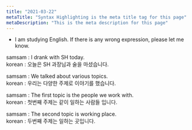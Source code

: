 ```yaml
---
title: "2021-03-22"
metaTitle: "Syntax Highlighting is the meta title tag for this page"
metaDescription: "This is the meta description for this page"
---
```


* I am studying English. If there is any wrong expression, please let me know.

samsam : I drank with SH today.<br/>
korean : 오늘은 SH 과장님과 술을 마셨습니다.<br/>

samsam : We talked about various topics.<br/>
korean : 우리는 다양한 주제로 이야기를 했습니다.<br/>

samsam : The first topic is the people we work with.<br/>
korean : 첫번째 주제는 같이 일하는 사람들 입니다.<br/>

samsam : The second topic is working place.<br/>
korean : 두번째 주제는 일하는 곳입니다.<br/>
